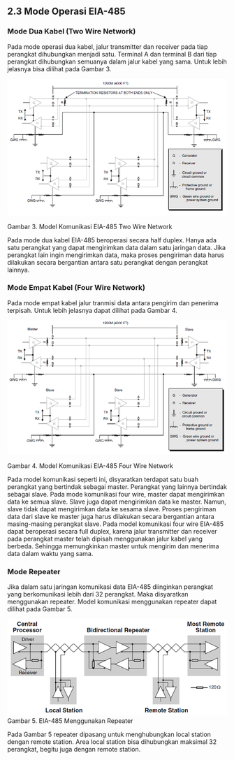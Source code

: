 ## 2.3 Mode Operasi EIA-485

### Mode Dua Kabel \(Two Wire Network\)

Pada mode operasi dua kabel, jalur transmitter dan receiver pada tiap perangkat dihubungkan menjadi satu. Terminal A dan terminal B dari tiap perangkat dihubungkan semuanya dalam jalur kabel yang sama. Untuk lebih jelasnya bisa dilihat pada Gambar 3.

![](/assets/2017-10-25_210502.png)

Gambar 3. Model Komunikasi EIA-485 Two Wire Network

Pada mode dua kabel EIA-485 beroperasi secara half duplex. Hanya ada satu perangkat yang dapat mengirimkan data dalam satu jaringan data. Jika perangkat lain ingin mengirimkan data, maka proses pengiriman data harus dilakukan secara bergantian antara satu perangkat dengan perangkat lainnya.

### Mode Empat Kabel \(Four Wire Network\)

Pada mode empat kabel jalur tranmisi data antara pengirim dan penerima terpisah. Untuk lebih jelasnya dapat dilihat pada Gambar 4.

![](/assets/2017-10-25_211552.png)

Gambar 4. Model Komunikasi EIA-485 Four Wire Network

Pada model komunikasi seperti ini, disyaratkan terdapat satu buah perangkat yang bertindak sebagai master. Perangkat yang lainnya bertindak sebagai slave. Pada mode komunikasi four wire, master dapat mengirimkan data ke semua slave. Slave juga dapat mengirimkan data ke master. Namun, slave tidak dapat mengirimkan data ke sesama slave. Proses pengiriman data dari slave ke master juga harus dilakukan secara bergantian antara masing-masing perangkat slave. Pada model komunikasi four wire EIA-485 dapat beroperasi secara full duplex, karena jalur transmitter dan receiver pada perangkat master telah dipisah menggunakan jalur kabel yang berbeda. Sehingga memungkinkan master untuk mengirim dan menerima data dalam waktu yang sama.

### Mode Repeater

Jika dalam satu jaringan komunikasi data EIA-485 diinginkan perangkat yang berkomunikasi lebih dari 32 perangkat. Maka disyaratkan menggunakan repeater. Model komunikasi menggunakan repeater dapat dilihat pada Gambar 5.

![](/assets/2017-10-25_212823.png)Gambar 5. EIA-485 Menggunakan Repeater

Pada Gambar 5 repeater dipasang untuk  menghubungkan local station dengan remote station. Area local station bisa dihubungkan maksimal 32 perangkat, begitu juga dengan remote station.

